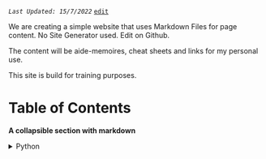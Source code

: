 _`Last Updated: 15/7/2022`_ [`edit`](https://github.com/DeOfficiis/DeOfficiis.github.io/blob/main/README.md)

We are creating a simple website that uses Markdown Files for page content.  No Site Generator used.  Edit on Github.

The content will be aide-memoires, cheat sheets and links for my personal use. 

This site is build for training purposes.  

# Table of Contents

**A collapsible section with markdown**

<details>
<summary>Python</summary>

- [Control Flow](#heading-1)
  - [Mathematical Operators](#heading-2)
  - [With Numbers](#heading-2)
  - [With String](#heading-2)
  - [IF statements](#heading-2)
  - [ELIF statements](#heading-2)

</details>


